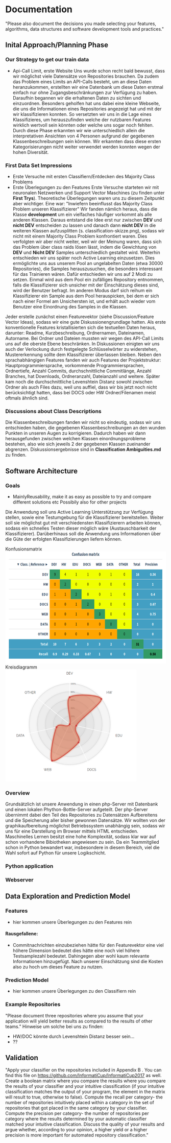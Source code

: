 # Documentation

"Please also document the decisions you made selecting your features, 
algorithms, data structures and software development tools and practices."

## Inital Approach/Planning Phase 

### Our Strategy to get our train data
* Api-Call Limit, erste Website
Uns wurde schon recht bald bewusst, dass wir möglichst viele Datensätze von Repositories brauchen.
Da zudem das Problem eines Limits an API-Calls besteht, um an diese Daten heranzukommen,
erstellten wir eine Datenbank um diese Daten erstmal einfach nur ohne Zugangsbeschränkungen zur Verfügung zu haben.
Daraufhin begannen wir die erhaltenen Daten zu sichten und einzuordnen. 
Besonders geholfen hat uns dabei eine kleine Webseite, die uns die Informationen eines Repositories angezeigt hat
und mit der wir klassifizieren konnten. So versetzten wir uns in die Lage eines Klassifizieres, um herauszufinden
welche der nutzbaren Features wirklich wertvoll sein könnten oder welche uns sogar noch fehlten.
Durch diese Phase erkannten wir wie unterschiedlich allein die interpretativen Ansichten von 4 Personen 
aufgrund der gegebenen Klassenbeschreibungen sein können. Wir erkannten dass diese ersten Kategorisierungen 
nicht weiter verwendet werden konnten wegen der hohen Diversität.

### First Data Set Impressions
* Erste Versuche mit ersten Classifiern/Entdecken des Majority Class Problems
* Erste Überlegungen zu den Features
Erste Versuche starteten wir mit neuronalen Netzwerken und Support Vector Maschines (zu finden unter **First Trys**).
Theoretische Überlegungen waren uns zu diesem Zeitpunkt aber wichtiger. Eine war:
"Inwiefern beeinflusst das Majority Class Problem unseren Klassifizierer"
Wir fanden nämlich heraus, dass die Klasse **development** um ein vielfaches häufiger vorkommt als alle anderen Klassen.
Daraus entstand die Idee erst nur zwischen **DEV** und **nicht DEV** entscheiden zu lassen und danach 
dann **nicht DEV** in die weiteren Klassen aufzusplitten (s. classification-skizze.png), sodass wir nicht mit einem 
Majority Class Problem konfrontiert waren.
Dies verfolgten wir aber nicht weiter, weil wir der Meinung waren, dass sich das Problem über class raids 
lösen lässt, indem die Gewichtung von **DEV** und **Nicht DEV** Samples unterschiedlich gestaltet wird.
Weiterhin entschieden wir uns später noch Active Learning einzusetzen. Dies ermöglichte uns aus unserem Pool 
an ungelabelten Daten (etwa 30000 Repositories), die Samples herauszusuchen, die besonders interessant für das 
Trainieren wären. Dafür entschieden wir uns auf 2 Modi zu setzen. Einmal wird aus dem Pool ein zufälliges
Repository entnommen, falls die Klassifizierer sich unsicher mit der Einschätzung dieses sind, wird der
Benutzer befragt.
Im anderen Modus darf sich reihum ein Klassifizierer ein Sample aus dem Pool herauspicken, bei dem er sich
nach einer Formel am Unsichersten ist, und erhält auch wieder vom Benutzer eine Einordnung des Samples
in die Klassen. 

Jeder erstelle zunächst einen Featurevektor (siehe Discussion/Feature Vector Ideas), sodass wir eine gute 
Diskussionengrundlage hatten.
Als erste konventionelle Features kristallisierten sich die textuellen Daten heraus, darunter: Readme,
Kurzbeschreibung, Ordnernamen, Dateinamen, Autorname. Bei Ordner und Dateien mussten wir wegen des API-Call Limits
uns auf die oberste Ebene beschränken. In Diskussionen einigten wir uns auch der Verlockung durch festgelegte
Schlüsselwörter zu widerstehen, Mustererkennung sollte dem Klassifizierer überlassen bleiben.
Neben den sprachabhängigen Features fanden wir auch Features der Projektstruktur: Hauptprogrammiersprache, 
vorkommende Programmiersprachen, Ordnertiefe, Anzahl Commits, durchschnittliche Commitlänge, Anzahl Branches, 
hat Downloads, Ordneranzahl, Dateianzahl und weitere. Später kam noch die durchschnittliche Levenshtein Distanz
sowohl zwischen Ordner als auch Files dazu, weil uns auffiel, dass wir bis jetzt noch nicht berücksichtigt hatten, 
dass bei DOCS oder HW Ordner/Filenamen meist oftmals ähnlich sind.


### Discussions about Class Descriptions
Die Klassenbeschreibungen fanden wir nicht so eindeutig, sodass wir uns entschieden haben,
die gegebenen Klassenbeschreibungen an den wunden Punkten in unseren Augen zu korrigieren.
Dadurch haben wir dann herausgefunden zwischen welchen Klassen einordnungsprobleme bestehen,
also wie sich jeweils 2 der gegebenen Klassen zueinander abgrenzen.
Diskussionsergebnisse sind in **Classification Ambiguities.md** zu finden.

## Software Architecture

### Goals
* MainlyReusability, make it as easy as possible to try and compare different solutions etc
Possibily also for other projects

Die Anwendung soll uns Active Learning Unterstützung zur Verfügung stellen, sowie eine Testumgebung
für die Klassifizierer bereitstellen.
Weiter soll sie möglichst gut mit verschiedensten Klassifizierern arbeiten können, sodass 
ein schnelles Testen dieser möglich wäre (Austauschbarkeit der Klassifizierer).
Darüberhinaus soll die Anwendung uns Informationen über die Güte der erfolgten Klassifizierungen
liefern können.

Konfusionsmatrix
<img src="/Documentation/Konfusionsmatrix.png" height=350>
Kreisdiagramm
<img src="/Documentation/Kreisdiagramm.png" height=350>

### Overview
Grundsätzlich ist unsere Anwendung in einen php-Server mit Datenbank und einen lokalen Phython-Bottle-Server
aufgeteilt. Der php-Server übernimmt dabei den Teil des Repositories zu Datensätzen Aufbereitens und die 
Speicherung aller bisher gewonnen Datensätze. 
Wir wollten von der graphikaufbereitung möglichst Betriebssystem unabhängig sein, sodass wir uns für 
eine Darstellung im Browser mittels HTML entschieden. Maschinelles Lernen besitzt eine hohe Komplexität, sodass 
klar war auf schon vorhandene Bibiotheken angewiesen zu sein. Da ein Teammitglied schon in Python bewandert war, 
insbesondere in diesem Bereich, viel die Wahl sofort auf Python für unsere Logikschicht.

### Python application
### Webserver

## Data Exploration and Prediction Model
### Features
* hier kommen unsere Überlegungen zu den Features rein


#### Rausgefallene:

* Commitnachrichten einzubeziehen hätte für den Featurevektor eine viel höhere Dimension bedeutet
dies hätte eine noch viel höhere Testsamplezahl bedeutet. Dahingegen aber wohl kaum relevante Informationen
hinzugefügt. Nach unserer Einschätzung sind die Kosten also zu hoch um dieses Feature zu nutzen.

### Prediction Model
* hier kommen unsere Überlegungen zu den Classifiern rein

### Example Repositories
"Please document three repositories where you assume that your 
application will yield better results as compared to the results of other teams."
Hinweise um solche bei uns zu finden:
* HW/DOC könnte durch Levenshtein Distanz besser sein...
* ??

## Validation
"Apply your classifier on the repositories included in  Appendix B . 
You can find this file on https://github.com/InformatiCup/InformatiCup2017 as well. 
Create a boolean matrix where you compare the results where you compare the results of your 
classifier and your intuitive classification (if your intuitive classification matches the output 
of your program, the element in the matrix will result to true, otherwise to false).
Compute the recall per category- the number of repositories intuitively placed within a 
category in the set of repositories that got placed in the same category by your classifier.
Compute the  precision per category- the number of repositories per category where the results 
determined by your automatic classifier matched your intuitive classification.
Discuss the quality of your results and argue whether, according to your opinion, 
a higher yield or a higher precision is more important for automated repository classification."
